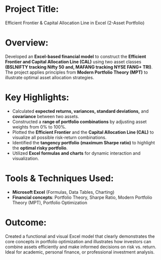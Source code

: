 # Project Title:
Efficient Frontier & Capital Allocation Line in Excel (2-Asset Portfolio)

# Overview:
Developed an **Excel-based financial model** to construct the **Efficient Frontier and Capital Allocation Line (CAL)** using two asset classes **(BSLNIFTY tracking Nifty 50 and, MAFANG tracking NYSE FANG+ TRI)**. The project applies principles from **Modern Portfolio Theory (MPT)** to illustrate optimal asset allocation strategies.

#  Key Highlights:
- Calculated **expected returns, variances, standard deviations,** and **covariance** between two assets.
- Constructed a **range of portfolio combinations** by adjusting asset weights from 0% to 100%.
- Plotted the **Efficient Frontier** and the **Capital Allocation Line (CAL)** to visualize all possible risk-return combinations.
- Identified the **tangency portfolio** **(maximum Sharpe ratio)** to highlight the **optimal risky portfolio**.
- Utilized **Excel formulas and charts** for dynamic interaction and visualization.

# Tools & Techniques Used:
- **Microsoft Excel** (Formulas, Data Tables, Charting)
- **Financial concepts**: Portfolio Theory, Sharpe Ratio, Modern Portfolio Theory (MPT), Portfolio Optimization

#  Outcome:
Created a functional and visual Excel model that clearly demonstrates the core concepts in portfolio optimization and illustrates how investors can combine assets efficiently and make informed decisions on risk vs. return. Ideal for academic, personal finance, or professional investment analysis.



